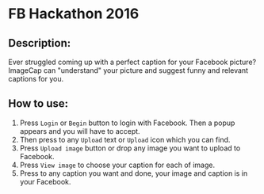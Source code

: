 # FB Hackathon 2016

## Description:

Ever struggled coming up with a perfect caption for your Facebook picture? ImageCap can "understand" your picture and suggest funny and relevant captions for you.   

## How to use:

1. Press `Login` or `Begin` button to login with Facebook. Then a popup appears and you will have to accept.
2. Then press to any `Upload` text or `Upload` icon which you can find.
3. Press `Upload image` button or drop any image you want to upload to Facebook.
4. Press `View image` to choose your caption for each of image.
5. Press to any caption you want and done, your image and caption is in your Facebook.
